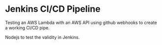 # Jenkins CI/CD Pipeline
Testing an AWS Lambda with an AWS API using github webhooks to create a working CI/CD pipe.

Nodejs to test the validity in Jenkins.


